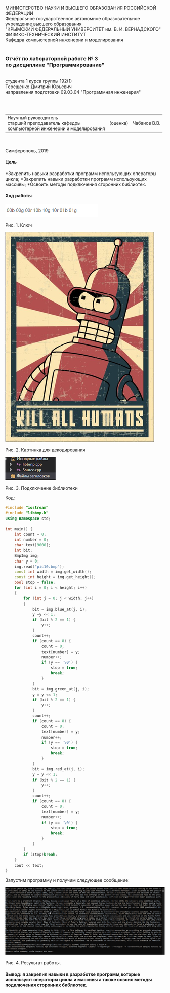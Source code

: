 МИНИСТЕРСТВО НАУКИ  И ВЫСШЕГО ОБРАЗОВАНИЯ РОССИЙСКОЙ ФЕДЕРАЦИИ  
Федеральное государственное автономное образовательное учреждение высшего образования  
"КРЫМСКИЙ ФЕДЕРАЛЬНЫЙ УНИВЕРСИТЕТ им. В. И. ВЕРНАДСКОГО"  
ФИЗИКО-ТЕХНИЧЕСКИЙ ИНСТИТУТ  
Кафедра компьютерной инженерии и моделирования
<br/><br/>
### Отчёт по лабораторной работе № 3<br/> по дисциплине "Программирование"
<br/>
​
студента 1 курса группы 192(1)  
<br/>Терещенко Дмитрий Юрьевич
<br/>направления подготовки 09.03.04 "Программная инженерия"

<br/><br/>
<table>
<tr><td>Научный руководитель<br/> старший преподаватель кафедры<br/> компьютерной инженерии и моделирования</td>
<td>(оценка)</td>
<td>Чабанов В.В.</td>
</tr>
</table>
<br/><br/>
​
Симферополь, 2019

#### Цель
*Закрепить навыки разработки программ использующих операторы цикла;
*Закрепить навыки разработки программ использующих массивы;
*Освоить методы подключения сторонних библиотек.

#### Ход работы
![](https://github.com/dmirter/Tereshenko/blob/master/Laboratory3/Img/img3.png)

Рис. 1. Ключ

![](https://github.com/dmirter/Tereshenko/blob/master/Laboratory3/Img/pic10.bmp)

Рис. 2. Картинка для декодирования

![](https://github.com/dmirter/Tereshenko/blob/master/Laboratory3/Img/img2.png)


Рис. 3. Подключение библиотеки

Код:
```c++
#include "iostream"
#include "libbmp.h"
using namespace std;

int main() {
	int count = 0;
	int number = 0;
	char text[9000];
	int bit;
	BmpImg img;
	char y = 0;
	img.read("pic10.bmp");
	const int width = img.get_width();
	const int height = img.get_height();
	bool stop = false;
	for (int i = 0; i < height; i++)
	{
		for (int j = 0; j < width; j++)
		{
			bit = img.blue_at(j, i);
			y =y << 1;
			if (bit % 2 == 1) {
				y++;
			}
			count++;
			if (count == 8) {
				count = 0;
				text[number] = y;
				number++;
				if (y == '\0') {
					stop = true;
					break;
				}
			}
			bit = img.green_at(j, i);
			y = y << 1;
			if (bit % 2 == 1) {
				y++;
			}
			count++;
			if (count == 8) {
				count = 0;
				text[number] = y;
				number++;
				if (y == '\0') {
					stop = true;
					break;
				}
			}
			bit = img.red_at(j, i);
			y = y << 1;
			if (bit % 2 == 1) {
				y++;
			}
			count++;
			if (count == 8) {
				count = 0;
				text[number] = y;
				number++;
				if (y == '\0') {
					stop = true;
					break;
				}
			}
		}
		if (stop)break;
	}
	cout << text;
}
```
Запустим программу и получим следующее сообщение:

![](https://github.com/dmirter/Tereshenko/blob/master/Laboratory3/Img/img4.png)

Рис. 4. Результат работы.

#### Вывод: я закрепил навыки в разработке программ,которые используют операторы цикла и массивы а также освоил методы подключения сторонних библиотек.
